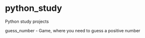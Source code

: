 # python_study

Python study projects

guess_number - Game, where you need to guess a positive number
